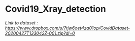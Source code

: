 # Covid19_Xray_detection
###### Link to dataset : https://www.dropbox.com/s/7rjw6oet4za01op/CovidDataset-20200427T133042Z-001.zip?dl=0
